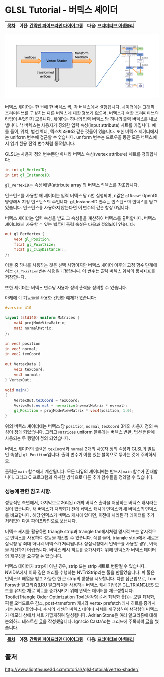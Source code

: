 # GLSL Tutorial - 버텍스 셰이더

|[목차](../README.md)|이전: [간략한 파이프라인 다이어그램](../01_pipeline/01_pipeline.md)|다음: [프리미티브 어셈블리](../03_primitive_assembly/03_primitive_assembly.md)|
|:--|--:|--:|

<p align="center"><img src="../images/02_vertex_shader/02_vertex_shader.png"></p>

버텍스 셰이더는 한 번에 한 버텍스 씩, 각 버텍스에서 실행됩니다. 셰이더에는 그래픽 프리미티브를 구성하는 다른 버텍스에 대한 정보가 없으며, 버텍스가 속한 프리미티브의 타입이 무엇인지 모릅니다. 셰이더는 하나의 입력 버텍스 당 하나의 출력 버텍스를 내보냅니다.
각 버텍스는 사용자가 정의한 입력 속성(input attribute) 세트를 가집니다. 예를 들어, 위치, 법선 벡터, 텍스쳐 좌표와 같은 것들이 있습니다. 또한 버텍스 셰이더에서는 uniform 변수에 접근할 수 있습니다. uniform 변수는 드로우콜 동안 모든 버텍스에서 읽기 전용 전역 변수처럼 동작합니다.

GLSL는 사용자 정의 변수뿐만 아니라 버텍스 속성(vertex attribute) 세트를 정의합니다:

```glsl
in int gl_VertexID;
in int gl_InstanceID;
```

`gl_VertexID`는 속성 배열(attribute array)의 버텍스 인덱스를 참조합니다.

인스턴스를 사용할 때 셰이더는 입력 버텍스 당 n번 실행되며, n값은 `glDraw*` OpenGL 명령에서 지정 인스턴스의 수입니다. gl_InstanceID 변수는 인스턴스의 인덱스를 담고 있습니다. 인스턴스를 사용하지 않는다면 이 변수의 값은 항상 0입니다.

버텍스 셰이더는 입력 속성을 받고 그 속성들을 계산하여 버텍스를 출력합니다. 버텍스 셰이더에서 사용할 수 있는 빌트인 출력 속성은 다음과 정의되어 있습니다:

```glsl
out gl_PerVertex {
    vec4 gl_Position;
    float gl_PointSize;
    float gl_ClipDistance[];
};
```

이들 중 하나를 사용하는 것은 선택 사항이지만 버텍스 셰이더 이후의 고정 함수 단계에서는 `gl_Position`변수 사용을 가정합니다. 이 변수는 출력 버텍스 위치의 동차좌표를 저장합니다.

또한 셰이더는 버텍스 변수당 사용자 정의 출력을 정의할 수 있습니다.

아래에 이 기능들을 사용한 간단한 예제가 있습니다:

```glsl
#version 410

layout (std140) uniform Matrices {
    mat4 projModeViewMatrix;
    mat3 normalMatrix;
};

in vec3 position;
in vec3 normal;
in vec2 texCoord;

out VertexData {
    vec2 texCoord;
    vec3 normal;
} VertexOut;

void main()
{
    VertexOut.texCoord = texCoord;
    VertexOut.normal = normalize(normalMatrix * normal);
    gl_Position = projModeViewMatrix * vec4(position, 1.0);
}
```

위의 버텍스 셰이더에는 버텍스 당 `position`, `normal`, `texCoord` 3개의 사용자 정의 속성이 정의 되었습니다. 그리고 `Matrices` uniform 블록에는 버텍스 변환, 법선 변환에 사용되는 두 행렬이 정의 되었습니다.

버텍스 셰이더의 출력은 `texCoord`과 `normal` 2개의 사용자 정의 속성과 GLSL의 빌트인 속성인 `gl_Position`입니다. 출력 변수가 이름 있는 블록으로 묶이는 것에 주의하세요.

출력은 `main` 함수에서 계산됩니다. 모든 타입의 셰이더에는 반드시 `main` 함수가 존재합니다. 그리고 C 프로그램과 유사한 방식으로 다른 추가 함수들을 정의할 수 있습니다.

### 성능에 관한 참고 사항.

성능적인 측면에서, 마지막으로 처리된 n개의 버텍스 출력을 저장하는 버텍스 캐시라는 것이 있습니다. 새 버텍스가 처리되기 전에 버텍스 캐시의 인덱스와 새 버텍스의 인덱스를 비교합니다. 해당 인덱스가 버텍스 캐시에 있다면, 이전에 처리된 각 데이터를 추가 처리없이 다음 파이프라인으로 보냅니다.

버텍스 캐시를 활용하면 triangle strip과 triangle fan에서처럼 명시적 또는 암시적으로 인덱스를 사용하여 성능을 개선할 수 있습니다. 예를 들어, triangle strip에서 새로운 삼각형 당 최대 하나의 버텍스가 처리됩니다. 정삼각형에서 인덱스를 사용할 경우, 이득을 계산하기 어렵습니다. 버텍스 캐시 히트를 증가시키기 위해 인덱스가 버텍스 데이터의 재구성을 요구할 수 있습니다.

버텍스 데이터가 strip이 아닌 경우, strip 또는 strip 세트로 변환될 수 있습니다. NVIDIA에서 이와 같은 처리를 수행하는 NVTriStrip라는 툴을 만들었습니다. 이 툴은 인덱스의 배열을 받고 가능한 한 큰 strip의 생성을 시도합니다. 다른 접근법으로, Tom Forsyth 알고리즘(LRU 알고리즘을 사용하는 버텍스 캐시 기반)은 GL_TRIANGLES 모드를 유지한 채로 히트를 증가시키기 위해 인덱스 데이터를 재구성합니다. Tootle(Triangle Order Optimization Tool(삼각형 순서 최적화 툴))는 모델 최적화, 픽셀 오버드로우 감소, post-transform 캐시와 vertex prefetch 캐시 히트를 증가시키는 AMD 툴입니다. 후자의 개선은 버텍스 데이터 자체를 재구성하여 삼각형의 버텍스가 메모리 상에서 서로 가깝게하여 달성됩니다. Adrian Stone은 여러 알고리즘에 대해 논의하고 테스트한 [글](http://gameangst.com/?p=9)을 작성했습니다. Ignacio Castaño는 그리드에 주목하여 [글](http://www.ludicon.com/castano/blog/2009/02/optimal-grid-rendering/)을 썼습니다.

|[목차](../README.md)|이전: [간략한 파이프라인 다이어그램](../01_pipeline/01_pipeline.md)|다음: [프리미티브 어셈블리](../03_primitive_assembly/03_primitive_assembly.md)|
|:--|--:|--:|


## 출처
http://www.lighthouse3d.com/tutorials/glsl-tutorial/vertex-shader/

